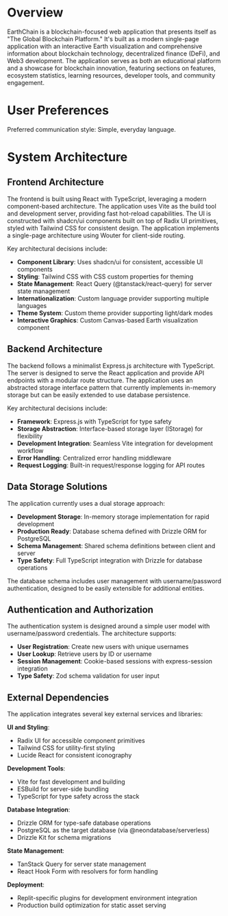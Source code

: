 # Overview

EarthChain is a blockchain-focused web application that presents itself as "The Global Blockchain Platform." It's built as a modern single-page application with an interactive Earth visualization and comprehensive information about blockchain technology, decentralized finance (DeFi), and Web3 development. The application serves as both an educational platform and a showcase for blockchain innovation, featuring sections on features, ecosystem statistics, learning resources, developer tools, and community engagement.

# User Preferences

Preferred communication style: Simple, everyday language.

# System Architecture

## Frontend Architecture
The frontend is built using React with TypeScript, leveraging a modern component-based architecture. The application uses Vite as the build tool and development server, providing fast hot-reload capabilities. The UI is constructed with shadcn/ui components built on top of Radix UI primitives, styled with Tailwind CSS for consistent design. The application implements a single-page architecture using Wouter for client-side routing.

Key architectural decisions include:
- **Component Library**: Uses shadcn/ui for consistent, accessible UI components
- **Styling**: Tailwind CSS with CSS custom properties for theming
- **State Management**: React Query (@tanstack/react-query) for server state management
- **Internationalization**: Custom language provider supporting multiple languages
- **Theme System**: Custom theme provider supporting light/dark modes
- **Interactive Graphics**: Custom Canvas-based Earth visualization component

## Backend Architecture
The backend follows a minimalist Express.js architecture with TypeScript. The server is designed to serve the React application and provide API endpoints with a modular route structure. The application uses an abstracted storage interface pattern that currently implements in-memory storage but can be easily extended to use database persistence.

Key architectural decisions include:
- **Framework**: Express.js with TypeScript for type safety
- **Storage Abstraction**: Interface-based storage layer (IStorage) for flexibility
- **Development Integration**: Seamless Vite integration for development workflow
- **Error Handling**: Centralized error handling middleware
- **Request Logging**: Built-in request/response logging for API routes

## Data Storage Solutions
The application currently uses a dual storage approach:
- **Development Storage**: In-memory storage implementation for rapid development
- **Production Ready**: Database schema defined with Drizzle ORM for PostgreSQL
- **Schema Management**: Shared schema definitions between client and server
- **Type Safety**: Full TypeScript integration with Drizzle for database operations

The database schema includes user management with username/password authentication, designed to be easily extensible for additional entities.

## Authentication and Authorization
The authentication system is designed around a simple user model with username/password credentials. The architecture supports:
- **User Registration**: Create new users with unique usernames
- **User Lookup**: Retrieve users by ID or username
- **Session Management**: Cookie-based sessions with express-session integration
- **Type Safety**: Zod schema validation for user input

## External Dependencies
The application integrates several key external services and libraries:

**UI and Styling**:
- Radix UI for accessible component primitives
- Tailwind CSS for utility-first styling
- Lucide React for consistent iconography

**Development Tools**:
- Vite for fast development and building
- ESBuild for server-side bundling
- TypeScript for type safety across the stack

**Database Integration**:
- Drizzle ORM for type-safe database operations
- PostgreSQL as the target database (via @neondatabase/serverless)
- Drizzle Kit for schema migrations

**State Management**:
- TanStack Query for server state management
- React Hook Form with resolvers for form handling

**Deployment**:
- Replit-specific plugins for development environment integration
- Production build optimization for static asset serving